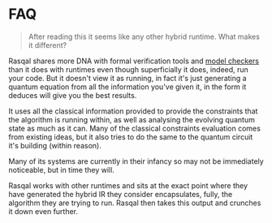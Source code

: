 # FAQ

> After reading this it seems like any other hybrid runtime. What makes it different?
 
Rasqal shares more DNA with formal verification tools and [model checkers](https://en.wikipedia.org/wiki/Model_checking) than it does with runtimes even though superficially it does, indeed, run your code.
But it doesn't view it as running, in fact it's just generating a quantum equation from all the information you've given it, in the form it deduces will give you the best results.

It uses all the classical information provided to provide the constraints that the algorithm is running within, as well as analysing the evolving quantum state as much as it can.
Many of the classical constraints evaluation comes from existing ideas, but it also tries to do the same to the quantum circuit it's building (within reason).

Many of its systems are currently in their infancy so may not be immediately noticeable, but in time they will.

Rasqal works with other runtimes and sits at the exact point where they have generated the hybrid IR they consider encapsulates, fully, the algorithm they are trying to run. 
Rasqal then takes this output and crunches it down even further.